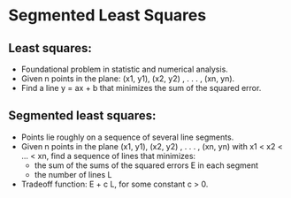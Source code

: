 # Segmented Least Squares

Least squares:
----------------------------------------------------------------------------------
- Foundational problem in statistic and numerical analysis.
- Given n points in the plane:  (x1, y1), (x2, y2) , . . . , (xn, yn).
- Find a line y = ax + b that minimizes the sum of the squared error.

Segmented least squares:
----------------------------------------------------------------------------------
- Points lie roughly on a sequence of several line segments.
- Given n points in the plane (x1, y1), (x2, y2) , . . . , (xn, yn) with 
  x1 < x2 < ... < xn, find a sequence of lines that minimizes:
  - the sum of the sums of the squared errors E in each segment
  - the number of lines L
- Tradeoff function:  E + c L, for some constant c > 0.
